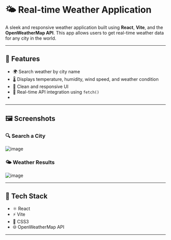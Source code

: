 # 🌤️ Real-time Weather Application

A sleek and responsive weather application built using **React**, **Vite**, and the **OpenWeatherMap API**. This app allows users to get real-time weather data for any city in the world.

---

## 🚀 Features

- 🌍 Search weather by city name  
- 🌡️ Displays temperature, humidity, wind speed, and weather condition  
- 🎨 Clean and responsive UI  
- 🔄 Real-time API integration using `fetch()`
- 
---

## 🖼️ Screenshots

### 🔍 Search a City

![image](https://github.com/user-attachments/assets/219732c0-8b56-41b4-8898-7da06cf7c792)


### 🌤️ Weather Results

![image](https://github.com/user-attachments/assets/8dd75c02-c2da-4a93-80ba-0db331419fe2)



---

## 🔧 Tech Stack

- ⚛️ React  
- ⚡ Vite  
- 💅 CSS3  
- 🌐 OpenWeatherMap API

---

